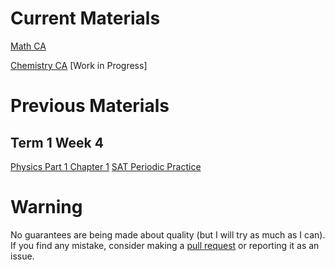 # Current Materials
[Math CA](./Math_Ch3/README.md)

[Chemistry CA](./Chemistry_Ch_1_Main-Topics) [Work in Progress]
# Previous Materials 
## Term 1 Week 4

[Physics Part 1 Chapter 1](./Physics_P1_T1_G11/README.md)
[SAT Periodic Practice](https://oneprep.xyz/)


# Warning
No guarantees are being made about quality (but I will try as much as I can). If you find any mistake, consider making a  [pull request](https://docs.github.com/en/pull-requests/collaborating-with-pull-requests/proposing-changes-to-your-work-with-pull-requests/creating-a-pull-request) or reporting it as an issue.
